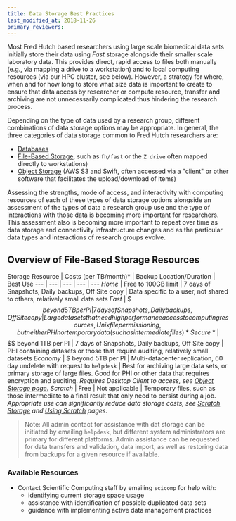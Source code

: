 ```yaml
---
title: Data Storage Best Practices
last_modified_at: 2018-11-26
primary_reviewers:
---
```


Most Fred Hutch based researchers using large scale biomedical data sets initially store their data using *Fast* storage alongside their smaller scale laboratory data.  This provides direct, rapid access to files both manually (e.g., via mapping a drive to a workstation) and to local computing resources (via our HPC cluster, see below).  However, a strategy for where, when and for how long to store what size data is important to create to ensure that data access by researcher or compute resource, transfer and archiving are not unnecessarily complicated thus hindering the research process.

Depending on the type of data used by a research group, different combinations of data storage options may be appropriate.  In general, the three categories of data storage common to Fred Hutch researchers are:
- [Databases](/computing/store_databases/)
- [File-Based Storage](/computing/store_posix/), such as `fh/fast` or the `Z drive` often mapped directly to workstations)
- [Object Storage](/computing/store_objectstore/) (AWS S3 and Swift, often accessed via a "client" or other software that facilitates the upload/download of items)

Assessing the strengths, mode of access, and interactivity with computing resources of each of these types of data storage options alongside an assessment of the types of data a research group use and the type of interactions with those data is becoming more important for researchers.  This assessment also is becoming more important to repeat over time as data storage and connectivity infrastructure changes and as the particular data types and interactions of research groups evolve.  


## Overview of File-Based Storage Resources

Storage Resource | Costs (per TB/month)\*  | Backup Location/Duration | Best Use
--- | --- | --- | --- | ---
*Home* | Free to 100GB limit |  7 days of Snapshots, Daily backups, Off Site copy | Data specific to a user, not shared to others, relatively small data sets
*Fast* | $$$ beyond 5TB per PI |  7 days of Snapshots, Daily backups, Off Site copy | Large data sets that need high performance access to computing resources, Unix file permissioning, but neither PHI nor temporary data (such as intermediate files)
*Secure* | $$$$ beyond 1TB per PI |  7 days of Snapshots, Daily backups, Off Site copy | PHI containing datasets or those that require auditing, relatively small datasets
*Economy* | $ beyond 5TB per PI |  Multi-datacenter replication, 60 day undelete with request to `helpdesk` | Best for archiving large data sets, or primary storage of large files.  Good for PHI or other data that requires encryption and auditing. *Requires Desktop Client to access, see [Object Storage page.](/computing/store_objectstore/)*
*Scratch* | Free | Not applicable | Temporary files, such as those intermediate to a final result that only need to persist during a job.  *Appropriate use  can significantly reduce data storage costs, see [Scratch Storage](/computing/store_scratch/) and [Using Scratch](/bioinformatics/dm_scratch/) pages.*

> Note:  All admin contact for assistance with dat storage can be initiated by emailing `helpdesk`, but different system administrators are primary for different platforms.  Admin assistance can be requested for data transfers and validation, data import, as well as restoring data from backups for a given resource if available.

### Available Resources
- Contact Scientific Computing staff by emailing `scicomp` for help with:
  - identifying current storage space usage
  - assistance with identification of possible duplicated data sets
  - guidance with implementing active data management practices
